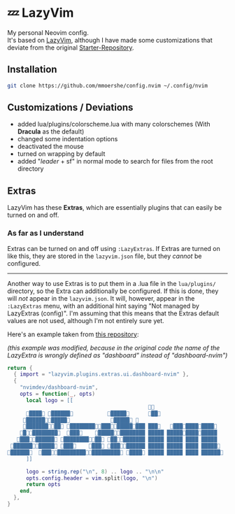 # 💤 LazyVim

My personal Neovim config.  
It's based on [LazyVim](https://github.com/LazyVim/LazyVim), although I have made some customizations that deviate from the original [Starter-Repository](https://github.com/LazyVim/starter).

## Installation

```sh
git clone https://github.com/mmoershe/config.nvim ~/.config/nvim
```

## Customizations / Deviations

- added lua/plugins/colorscheme.lua with many colorschemes (With **Dracula** as the default)
- changed some indentation options
- deactivated the mouse
- turned on wrapping by default
- added "_leader_ + sf" in normal mode to search for files from the root directory

## Extras

LazyVim has these **Extras**, which are essentially plugins that can easily be turned on and off.

### As far as I understand

Extras can be turned on and off using `:LazyExtras`.
If Extras are turned on like this, they are stored in the `lazyvim.json` file, but they _cannot_ be configured.

---

Another way to use Extras is to put them in a .lua file in the `lua/plugins/` directory, so the Extra can additionally be configured.
If this is done, they will _not_ appear in the `lazyvim.json`.
It will, however, appear in the `:LazyExtras` menu, with an additional hint saying "Not managed by LazyExtras (config)".
I'm assuming that this means that the Extras default values are not used, although I'm not entirely sure yet.

Here's an example taken from [this repository](https://github.com/Matt-FTW/dotfiles/blob/602e727a14a0fe5816b02e9f5bfa94f1a3158550/.config/nvim/lua/plugins/extras/ui/dashboard-extended.lua):

_(this example was modified, because in the original code the name of the LazyExtra is wrongly defined as "dashboard" instead of "dashboard-nvim")_

```lua
return {
  { import = "lazyvim.plugins.extras.ui.dashboard-nvim" },
  {
    "nvimdev/dashboard-nvim",
    opts = function(_, opts)
      local logo = [[
                                             
      ████ ██████           █████      ██
     ███████████             █████ 
     █████████ ███████████████████ ███   ███████████
    █████████  ███    █████████████ █████ ██████████████
   █████████ ██████████ █████████ █████ █████ ████ █████
 ███████████ ███    ███ █████████ █████ █████ ████ █████
██████  █████████████████████ ████ █████ █████ ████ ██████
      ]]

      logo = string.rep("\n", 8) .. logo .. "\n\n"
      opts.config.header = vim.split(logo, "\n")
      return opts
    end,
  },
}
```
